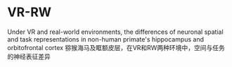 # VR-RW
Under VR and real-world environments, the differences of neuronal spatial and task representations in non-human primate's hippocampus and orbitofrontal cortex
猕猴海马及眶额皮层，在VR和RW两种环境中，空间与任务的神经表征差异
